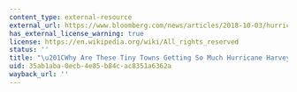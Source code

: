 ```yaml
---
content_type: external-resource
external_url: https://www.bloomberg.com/news/articles/2018-10-03/hurricane-harvey-recovery-aid-shows-racial-disparities
has_external_license_warning: true
license: https://en.wikipedia.org/wiki/All_rights_reserved
status: ''
title: "\u201CWhy Are These Tiny Towns Getting So Much Hurricane Harvey Aid?\u201D"
uid: 35ab1aba-0ecb-4e85-b84c-ac8351a6362a
wayback_url: ''
---
```

